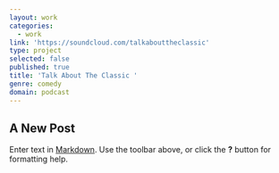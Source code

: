 ```yaml
---
layout: work
categories:
  - work
link: 'https://soundcloud.com/talkabouttheclassic'
type: project
selected: false
published: true
title: 'Talk About The Classic '
genre: comedy
domain: podcast
---
```

## A New Post

Enter text in [Markdown](http://daringfireball.net/projects/markdown/). Use the toolbar above, or click the **?** button for formatting help.

